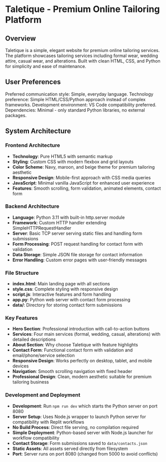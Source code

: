 # Taletique - Premium Online Tailoring Platform

## Overview

Taletique is a simple, elegant website for premium online tailoring services. The platform showcases tailoring services including formal wear, wedding attire, casual wear, and alterations. Built with clean HTML, CSS, and Python for simplicity and ease of maintenance.

## User Preferences

Preferred communication style: Simple, everyday language.
Technology preference: Simple HTML/CSS/Python approach instead of complex frameworks.
Development environment: VS Code compatibility preferred.
Dependencies: Minimal - only standard Python libraries, no external packages.

## System Architecture

### Frontend Architecture
- **Technology**: Pure HTML5 with semantic markup
- **Styling**: Custom CSS with modern flexbox and grid layouts
- **Color Scheme**: Navy, maroon, and beige theme for premium tailoring aesthetic
- **Responsive Design**: Mobile-first approach with CSS media queries
- **JavaScript**: Minimal vanilla JavaScript for enhanced user experience
- **Features**: Smooth scrolling, form validation, animated elements, contact form

### Backend Architecture
- **Language**: Python 3.11 with built-in http.server module
- **Framework**: Custom HTTP handler extending SimpleHTTPRequestHandler
- **Server**: Basic TCP server serving static files and handling form submissions
- **Form Processing**: POST request handling for contact form with validation
- **Data Storage**: Simple JSON file storage for contact information
- **Error Handling**: Custom error pages with user-friendly messages

### File Structure
- **index.html**: Main landing page with all sections
- **style.css**: Complete styling with responsive design
- **script.js**: Interactive features and form handling
- **app.py**: Python web server with contact form processing
- **data/**: Directory for storing contact form submissions

### Key Features
- **Hero Section**: Professional introduction with call-to-action buttons
- **Services**: Four main services (formal, wedding, casual, alterations) with detailed descriptions
- **About Section**: Why choose Taletique with feature highlights
- **Contact Form**: Functional contact form with validation and email/phone/service selection
- **Responsive Design**: Works perfectly on desktop, tablet, and mobile devices
- **Navigation**: Smooth scrolling navigation with fixed header
- **Professional Design**: Clean, modern aesthetic suitable for premium tailoring business

### Development and Deployment
- **Development**: Run `npm run dev` which starts the Python server on port 8080
- **Server Setup**: Uses Node.js wrapper to launch Python server for compatibility with Replit workflows
- **No Build Process**: Direct file serving, no compilation required
- **Simple Deployment**: Python-based server with Node.js launcher for workflow compatibility
- **Contact Storage**: Form submissions saved to `data/contacts.json`
- **Static Assets**: All assets served directly from filesystem
- **Port**: Server runs on port 8080 (changed from 5000 to avoid conflicts)